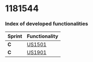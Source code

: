 **1181544**
===============================


### Index of developed functionalities ###


| Sprint | Functionality     |
|--------|--------------------|
| **C**  | [US1501](../../US1501/EngineeringProcess.md)| 
| **C**  | [US1901](../../US1901/EngineeringProcess.md)| 
